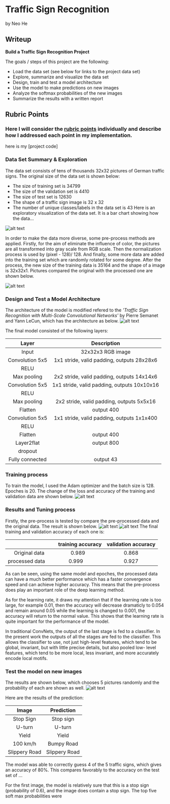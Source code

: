 # **Traffic Sign Recognition** 

by Neo He

## Writeup


**Build a Traffic Sign Recognition Project**

The goals / steps of this project are the following:
* Load the data set (see below for links to the project data set)
* Explore, summarize and visualize the data set
* Design, train and test a model architecture
* Use the model to make predictions on new images
* Analyze the softmax probabilities of the new images
* Summarize the results with a written report

[//]: # (Image References)
[image1]: ./Distribution.jpg "Distribution"
[image2]: ./rotation.jpg "rotation"
[image3]: ./architecture.jpg "architecture"
[image4]: ./Accuracy_curve_LeNetnew_20ep.jpg "curve"
[image5]: ./Accuracy_LeNetnew_normalized_20ep.jpg "curve2"
[image6]: ./Testresult.jpg "result"



## Rubric Points
### Here I will consider the [rubric points](https://review.udacity.com/#!/rubrics/481/view) individually and describe how I addressed each point in my implementation.  

here is my [project code]

### Data Set Summary & Exploration

The data set consists of tens of thousands 32x32 pictures of German traffic signs. The original size of the data set is shown below:
* The size of training set is 34799
* The size of the validation set is 4410
* The size of test set is 12630
* The shape of a traffic sign image is 32 x 32
* The number of unique classes/labels in the data set is 43
Here is an exploratory visualization of the data set. It is a bar chart showing how the data...

![alt text][image1]

In order to make the data more diverse, some pre-process methods are applied. Firstly, for the aim of eliminate the influence of  color, the pictures are all transformed into gray scale from RGB scale. Then the normalization process is used by (pixel - 128)/ 128. And finally, some more data are added into the training set which are randomly rotated for some degree. 
After the process, the new size of the training data is 35164 and the shape of a image is 32x32x1.
Pictures compared the original with the processed one are shown below.

![alt text][image2]

### Design and Test a Model Architecture
The architecture of the model is modified refered to the *'Traffic Sign Recognition with Multi-Scale Convolutional Networks'* by Pierre Semanet and Yann LeCun, which has the architecture as below.
![alt text][image3]

The final model consisted of the following layers:

| Layer         		|     Description	        					| 
|:---------------------:|:---------------------------------------------:| 
| Input         		| 32x32x3 RGB image   							| 
| Convolution 5x5     	| 1x1 stride, valid padding, outputs 28x28x6 	|
| RELU					|												|
| Max pooling	      	| 2x2 stride,  valid padding, outputs 14x14x6 				|
| Convolution 5x5	    | 1x1 stride, valid padding, outputs 10x10x16      									|
| RELU           |   |
| Max pooling | 2x2 stride, valid padding, outputs 5x5x16|
| Flatten | output 400|
|Convolution 5x5 | 1x1 stride, valid padding, outputs 1x1x400|
|RELU| |
| Flatten | output 400|
|Layer2flat | output 800 |
|dropout| |
| Fully connected		| output 43|

### Training process

To train the model, I used the Adam optimizer and the batch size is 128. Epoches is 20.
The change of the loss and accuracy of the training and validation data are shown below.
![alt text][image5]

### Results and Tuning process
Firstly, the pre-process is tested by compare the pre-processed data and the original data. The result is shown below.
![alt text][image4]
![alt text][image5]
The final training and validation accuracy of each one is:

|          		|     training accuracy  					| validation accuracy |
|:---------------------:|:---------------------------------------------:|:----:| 
|      Original data   | 0.989 		| 0.868	| 
| processed data    	| 0.999   |0.927 |


As can be seen, using the same model and epoches, the processed data can have a much better performance which has a faster convergence speed and can achieve higher accuracy. This means that the pre-process does play an important role of the deep learning method. 

As for the learning rate, it draws my attention that if the learning rate is too large, for example 0.01, then the accuracy will decrease dramaticly to 0.054 and remain around 0.05 while the learning is changed to 0.001, the accuracy will return to the normal value. This shows that the learning rate is quite important for the performance of the model. 

In traditional ConvNets, the output of the last stage is fed to a classifier. In the present work the outputs of all the stages are fed to the classifier. This allows the classifier to use, not just high-level features, which tend to be global, invariant, but with little precise details, but also pooled low- level features, which tend to be more local, less invariant, and more accurately encode local motifs.


### Test the model on new images

The results are shown below, which chooses 5 pictures randomly and the probability of each are shown as well. 
![alt text][image5]


Here are the results of the prediction:

| Image			        |     Prediction	        					| 
|:---------------------:|:---------------------------------------------:| 
| Stop Sign      		| Stop sign   									| 
| U-turn     			| U-turn 										|
| Yield					| Yield											|
| 100 km/h	      		| Bumpy Road					 				|
| Slippery Road			| Slippery Road      							|

The model was able to correctly guess 4 of the 5 traffic signs, which gives an accuracy of 80%. This compares favorably to the accuracy on the test set of ...


For the first image, the model is relatively sure that this is a stop sign (probability of 0.6), and the image does contain a stop sign. The top five soft max probabilities were


